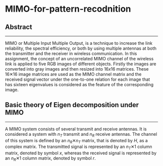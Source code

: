 # MIMO-for-pattern-recodnition

## Abstract
***
MIMO or Multiple Input Multiple Output, is a technique to increase the link reliability, the spectral efficiency, or both by using multiple antennas at both the transmitter and the receiver in wireless communication. In this assignment, the concept of an uncorrelated MIMO channel of the wireless link is applied to five RGB images of different objects. Firstly the images are converted into gray images and then resized into $16x16$ matrices. These $16 ✕ 16$ image matrices are used as the MIMO channel matrix and the received signal vector under the one-to-one relation for each image that has sixteen eigenvalues is considered as the feature of the corresponding image.

## Basic theory of Eigen decomposition under MIMO
***
A MIMO system consists of several transmit and receive antennas. It is considered a system with $n_T$ transmit and $n_R$ receive antennas. The channel of this system is defined by an $n_R✕ n_T$ matrix, that is denoted by $H$, as a complex matrix. The transmitted signal is represented by an $n_T ✕ 1$ column matrix, denoted by symbol $x$, whereas the received signal is represented by an $n_R ✕ 1$ column matrix, denoted by symbol $r$. 
